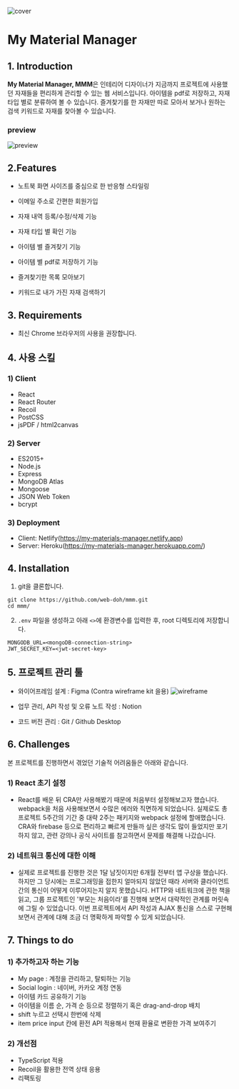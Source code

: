 ![cover](./readme-assets/cover.png)

# My Material Manager

## 1. Introduction

**My Material Manager, MMM**은 인테리어 디자이너가 지금까지 프로젝트에 사용했던 자재들을 편리하게 관리할 수 있는 웹 서비스입니다. 아이템을 pdf로 저장하고, 자재 타입 별로 분류하여 볼 수 있습니다. 즐겨찾기를 한 자재만 따로 모아서 보거나 원하는 검색 키워드로 자재를 찾아볼 수 있습니다.

### preview

![preview](./readme-assets/preview.gif)

## 2.Features

- 노트북 화면 사이즈를 중심으로 한 반응형 스타일링

- 이메일 주소로 간편한 회원가입

- 자재 내역 등록/수정/삭제 기능
- 자재 타입 별 확인 기능
- 아이템 별 즐겨찾기 기능
- 아이템 별 pdf로 저장하기 기능

- 즐겨찾기한 목록 모아보기

- 키워드로 내가 가진 자재 검색하기

## 3. Requirements

- 최신 Chrome 브라우저의 사용을 권장합니다.

## 4. 사용 스킬

### 1) Client

- React
- React Router
- Recoil
- PostCSS
- jsPDF / html2canvas

### 2) Server

- ES2015+
- Node.js
- Express
- MongoDB Atlas
- Mongoose
- JSON Web Token
- bcrypt

### 3) Deployment

- Client: Netlify(https://my-materials-manager.netlify.app)
- Server: Heroku(https://my-materials-manager.herokuapp.com/)

## 4. Installation

1. git을 클론합니다.

```
git clone https://github.com/web-doh/mmm.git
cd mmm/

```

2. `.env` 파일을 생성하고 아래 `<>`에 환경변수를 입력한 후, root 디렉토리에 저장합니다.

```
MONGODB_URL=<mongoDB-connection-string>
JWT_SECRET_KEY=<jwt-secret-key>

```

## 5. 프로젝트 관리 툴

- 와이어프레임 설계 : Figma (Contra wireframe kit 을용)
  ![wireframe](./readme-assets/figma.png)

- 업무 관리, API 작성 및 오류 노트 작성 : Notion

- 코드 버전 관리 : Git / Github Desktop

## 6. Challenges

본 프로젝트를 진행하면서 겪었던 기술적 어려움들은 아래와 같습니다.

### 1) React 초기 설정

- React를 배운 뒤 CRA만 사용해봤기 때문에 처음부터 설정해보고자 했습니다. webpack을 처음 사용해보면서 수많은 에러와 직면하게 되었습니다. 실제로도 총 프로젝트 5주간의 기간 중 대략 2주는 패키지와 webpack 설정에 할애했습니다. CRA와 firebase 등으로 편리하고 빠르게 만들까 싶은 생각도 많이 들었지만 포기하지 않고, 관련 강의나 공식 사이트를 참고하면서 문제를 해결해 나갔습니다.

### 2) 네트워크 통신에 대한 이해

- 실제로 프로젝트를 진행한 것은 1달 남짓이지만 6개월 전부터 앱 구상을 했습니다. 하지만 그 당시에는 프로그래밍을 접한지 얼마되지 않았던 때라 서버와 클라이언트 간의 통신이 어떻게 이루어지는지 알지 못했습니다. HTTP와 네트워크에 관한 책을 읽고, 그룹 프로젝트인 '부모는 처음이라'를 진행해 보면서 대략적인 관계를 머릿속에 그릴 수 있었습니다. 이번 프로젝트에서 API 작성과 AJAX 통신을 스스로 구현해 보면서 관계에 대해 조금 더 명확하게 파악할 수 있게 되었습니다.

## 7. Things to do

### 1) 추가하고자 하는 기능

- My page : 계정을 관리하고, 탈퇴하는 기능
- Social login : 네이버, 카카오 계정 연동
- 아이템 카드 공유하기 기능
- 아이템을 이름 순, 가격 순 등으로 정렬하기 혹은 drag-and-drop 배치
- shift 누르고 선택시 한번에 삭제
- item price input 칸에 환전 API 적용해서 현재 환율로 변환한 가격 보여주기

### 2) 개선점

- TypeScript 적용
- Recoil을 활용한 전역 상태 응용
- 리팩토링
